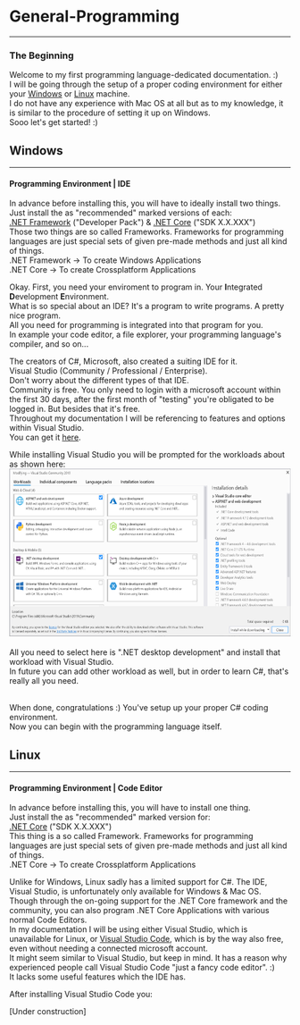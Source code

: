 # General-Programming
---
### <a id="Title">The Beginning</a>

Welcome to my first programming language-dedicated documentation. :)<br>
I will be going through the setup of a proper coding environment for either your <a href="#Win">Windows</a> or <a href="#Lin">Linux</a> machine. <br>
I do not have any experience with Mac OS at all but as to my knowledge, it is similar to the procedure of setting it up on Windows.<br>
Sooo let's get started! :)<br>

## <a id="Win">Windows</a>
---
#### <a id="IDE">Programming Environment | IDE</a>

In advance before installing this, you will have to ideally install two things.<br>
Just install the as "recommended" marked versions of each: <br>
[.NET Framework](https://dotnet.microsoft.com/download/dotnet-framework) ("Developer Pack") & [.NET Core](https://dotnet.microsoft.com/download/dotnet-core) ("SDK X.X.XXX")<br>
Those two things are so called Frameworks. Frameworks for programming languages are just special sets of given pre-made methods and just all kind of things.<br>
.NET Framework -> To create Windows Applications<br>
.NET Core -> To create Crossplatform Applications<br>

Okay. First, you need your enviroment to program in. Your **I**ntegrated **D**evelopment **E**nvironment. <br>
What is so special about an IDE? It's a program to write programs. A pretty nice program.<br>
All you need for programming is integrated into that program for you. <br>
In example your code editor, a file explorer, your programming language's compiler, and so on...<br>

The creators of C#, Microsoft, also created a suiting IDE for it.<br>
Visual Studio (Community / Professional / Enterprise).<br>
Don't worry about the different types of that IDE.<br>
Community is free. You only need to login with a microsoft account within the first 30 days, after the first month of "testing" you're obligated to be logged in. But besides that it's free.<br>
Throughout my documentation I will be referencing to features and options within Visual Studio.<br>
You can get it [here](https://visualstudio.microsoft.com/downloads/).

While installing Visual Studio you will be prompted for the workloads about as shown here: <br>
<img height="300px" width="auto" src="../Media/CSharp/Workloads.png">
<br>
<br>
All you need to select here is ".NET desktop development" and install that workload with Visual Studio.<br>
In future you can add other workload as well, but in order to learn C#, that's really all you need.<br>
<br>

When done, congratulations :) You've setup up your proper C# coding environment.<br>
Now you can begin with the programming language itself.<br>





## <a id="Lin">Linux</a>
---
#### <a id="IDE">Programming Environment | Code Editor</a>

In advance before installing this, you will have to install one thing.<br>
Just install the as "recommended" marked version for: <br>
[.NET Core](https://dotnet.microsoft.com/download/dotnet-core) ("SDK X.X.XXX")<br>
This thing is a so called Framework. Frameworks for programming languages are just special sets of given pre-made methods and just all kind of things.<br>
.NET Core -> To create Crossplatform Applications<br>

Unlike for Windows, Linux sadly has a limited support for C#. The IDE, Visual Studio, is unfortunately only available for Windows & Mac OS.<br>
Though through the on-going support for the .NET Core framework and the community, you can also program .NET Core Applications with various normal Code Editors.<br>
In my documentation I will be using either Visual Studio, which is unavailable for Linux, or [Visual Studio Code](https://code.visualstudio.com/), which is by the way also free, even without needing a connected microsoft account.<br>
It might seem similar to Visual Studio, but keep in mind. It has a reason why experienced people call Visual Studio Code "just a fancy code editor". :)<br>
It lacks some useful features which the IDE has.<br>

After installing Visual Studio Code you: <br>






[Under construction]
